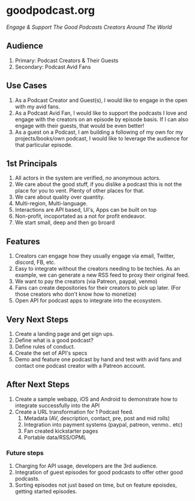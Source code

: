 # goodpodcast.org
*Engage & Support The Good Podcasts Creators Around The World*

## Audience
1. Primary: Podcast Creators & Their Guests
2. Secondary: Podcast Avid Fans

## Use Cases
1. As a Podcast Creator and Guest(s), I would like to engage in the open with my avid fans.
2. As a Podcast Avid Fan, I would like to support the podcasts I love and engage with the creators on an episode by episode basis.  If I can also engage with their guests, that would be even better!
3. As a guest on a Podcast, I am building a following of my own for my projects/books/own podcast, I would like to leverage the audience for that particular episode.

## 1st Principals
1. All actors in the system are verified, *no* anonymous actors.
2. We care about the good stuff, if you dislike a podcast this is not the place for you to vent.  Plenty of other places for that.
3. We care about quality over quantity.
4. Multi-region, Multi-language.
5. Interactions are API based, UI's, Apps can be built on top
6. Non-profit, incoportated as a not for profit endeavor.
7. We start small, deep and then go broard

## Features
1. Creators can engage how they usually engage via email, Twitter, discord, FB, etc.
2. Easy to integrate without the creators needing to be techies. As an example, we can generate a new RSS feed to proxy their original feed.
3. We want to pay the creators (via Patreon, paypal, venmo)
4. Fans can create depositories for their creators to pick up later.  (For those creators who don't know how to monetize)
5. Open API for podcast apps to integrate into the ecosystem.

## Very Next Steps
1. Create a landing page and get sign ups.
1. Define what is a good podcast?
1. Define rules of conduct.
1. Create the set of API's specs
1. Demo and feature one podcast by hand and test with avid fans and contact one podcast creator with a Patreon account.

## After Next Steps
1. Create a sample webapp, iOS and Android to demonstrate how to integrate successfully into the API
1. Create a URL transformation for 1 Podcast feed.
   1. Metadata (AV, description, contact, pre, post and mid rolls)
   2. Integration into payment systems (paypal, patreon, venmo.. etc)
   3. Fan created kickstarter pages
   4. Portable data/RSS/OPML

### Future steps   
1. Charging for API usage, developers are the 3rd audience.
2. Integration of guest episodes for good podcasts to offer other good podcasts.
3. Sorting episodes not just based on time, but on feature epoisdes, getting started episodes.
